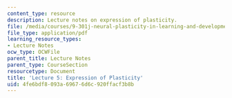 ```yaml
---
content_type: resource
description: Lecture notes on expression of plasticity.
file: /media/courses/9-301j-neural-plasticity-in-learning-and-development-spring-2002/4fe6bdf8093a69676d6c920ffacf3b8b_lecture_5_Notes.pdf
file_type: application/pdf
learning_resource_types:
- Lecture Notes
ocw_type: OCWFile
parent_title: Lecture Notes
parent_type: CourseSection
resourcetype: Document
title: 'Lecture 5: Expression of Plasticity'
uid: 4fe6bdf8-093a-6967-6d6c-920ffacf3b8b
---
```

